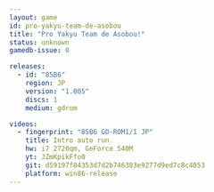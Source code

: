 ```yaml
---
layout: game
id: pro-yakyu-team-de-asobou
title: "Pro Yakyu Team de Asobou!"
status: unknown
gamedb-issue: 0

releases:
  - id: "85B6"
    region: JP
    version: "1.005"
    discs: 1
    medium: gdrom

videos:
  - fingerprint: "85B6 GD-ROM1/1 JP"
    title: Intro auto run
    hw: i7 2720qm, GeForce 540M
    yt: JZmKpikFfo0
    git: d59197f84353d7d2b746383e9277d9ed7c8c4053
    platform: win86-release
---
```

